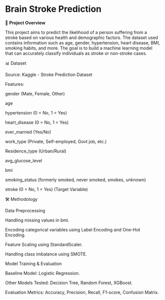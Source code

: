 # Brain Stroke Prediction

📌 **Project Overview**

This project aims to predict the likelihood of a person suffering from a stroke based on various health and demographic factors. The dataset used contains information such as age, gender, hypertension, heart disease, BMI, smoking habits, and more. The goal is to build a machine learning model that can accurately classify individuals as stroke or non-stroke cases.

📊 Dataset

Source: Kaggle - Stroke Prediction Dataset

Features:

gender (Male, Female, Other)

age

hypertension (0 = No, 1 = Yes)

heart_disease (0 = No, 1 = Yes)

ever_married (Yes/No)

work_type (Private, Self-employed, Govt job, etc.)

Residence_type (Urban/Rural)

avg_glucose_level

bmi

smoking_status (formerly smoked, never smoked, smokes, unknown)

stroke (0 = No, 1 = Yes) (Target Variable)

🛠️ Methodology

Data Preprocessing

Handling missing values in bmi.

Encoding categorical variables using Label Encoding and One-Hot Encoding.

Feature Scaling using StandardScaler.

Handling class imbalance using SMOTE.

Model Training & Evaluation

Baseline Model: Logistic Regression.

Other Models Tested: Decision Tree, Random Forest, XGBoost.

Evaluation Metrics: Accuracy, Precision, Recall, F1-score, Confusion Matrix.
